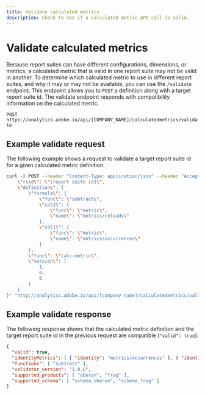 ```yaml
---
title: Validate calculated metrics
description: Check to see if a calculated metric API call is valid.
---
```


# Validate calculated metrics

Because report suites can have different configurations, dimensions, or metrics, a calculated metric that is valid in one report suite may not be valid in another. To determine which calculated metric to use in different report suites, and why it may or may not be available, you can use the `/validate` endpoint. This endpoint allows you to `POST` a definition along with a target report suite id. The validate endpoint responds with compatibility information on the calculated metric.

`POST https://analytics.adobe.io/api/[COMPANY_NAME]/calculatedmetrics/validate`

## Example validate request

The following example shows a request to validate a target report suite id for a given calculated metric definition:

```sh
curl -X POST --header "Content-Type: application/json" --header "Accept: application/json" -H "x-api-key: [oauth token]" -H "x-proxy-global-company-id: [company name]" -H "Authorization: Bearer [ims user token]" -d "{
	\"rsid\": \"[report suite id]\",
	\"definition\": {
		\"formula\": {
			\"func\": \"subtract\",
			\"col2\": {
				\"func\": \"metric\",
				\"name\": \"metrics/reloads\"
			},
			\"col1\": {
				\"func\": \"metric\",
				\"name\": \"metrics/occurrences\"
			}
		},
		\"func\": \"calc-metric\",
		\"version\": [
			1,
			0,
			0
		]
	}
}" "http://analytics.adobe.io/api/[company name]/calculatedmetrics/validate?locale=en_US
```

## Example validate response

The following response shows that the calculated metric definition and the target report suite id in the previous request are compatible (`"valid": true`):

```json
{
  "valid": true,
  "identityMetrics": [ { "identity": "metrics/occurrences" }, { "identity": "metrics/reloads" } ],
  "functions": [ "subtract" ],
  "validator_version": "1.0.0",
  "supported_products": [ "oberon", "frag" ],
  "supported_schema": [ "schema_oberon", "schema_frag" ]
}
```
